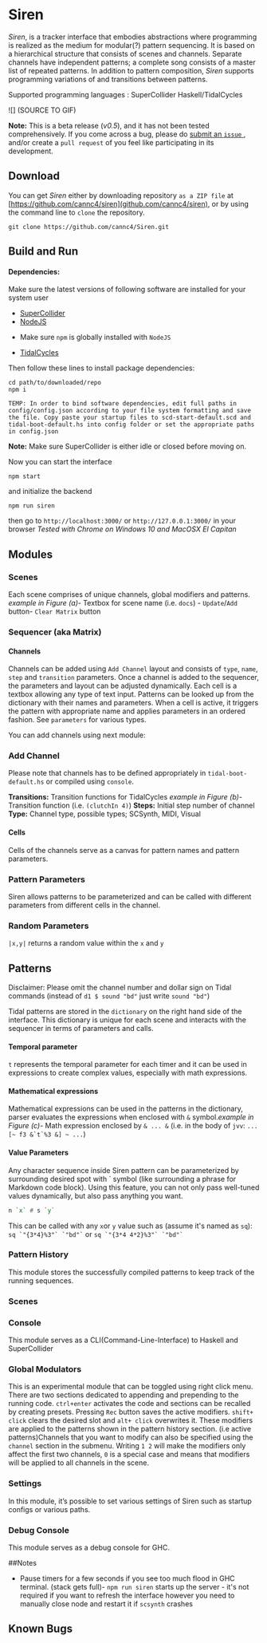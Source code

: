 # Siren
*Siren*, is a tracker interface that embodies abstractions where programming is realized as the medium for modular(?) pattern sequencing. It is based on a hierarchical structure that consists of scenes and channels. Separate channels have independent patterns; a complete song consists of a master list of repeated patterns. In addition to pattern composition, *Siren* supports programming variations of and transitions between patterns. 


Supported programming languages : 
SuperCollider
Haskell/TidalCycles

 ![] (SOURCE TO GIF)

**Note:** This is a beta release (*v0.5*), and it has not been tested comprehensively. If you come across a bug, please do [submit an `issue` ](https://github.com/cannc4/Siren/issues/new), and/or create a `pull request` of you feel like participating in its development.

## Download
You can get *Siren* either by downloading repository `as a ZIP file` at [https://github.com/cannc4/siren](github.com/cannc4/siren), or by using the command line to `clone` the repository.

```shell
git clone https://github.com/cannc4/Siren.git
```

## Build and Run
#### Dependencies:
Make sure the latest versions of following software are installed for your system user
- [SuperCollider](http://supercollider.github.io/download.html)
- [NodeJS](https://nodejs.org/en/download/) 
+ Make sure `npm` is globally installed with `NodeJS`
- [TidalCycles](https://tidalcycles.org/getting_started.html)

Then follow these lines to install package dependencies:
```shell
cd path/to/downloaded/repo
npm i
```





```
TEMP: In order to bind software dependencies, edit full paths in config/config.json according to your file system formatting and save the file. Copy paste your startup files to scd-start-default.scd and tidal-boot-default.hs into config folder or set the appropriate paths in config.json
```



**Note:** Make sure SuperCollider is either idle or closed before moving on.

Now you can start the interface
```shell
npm start
```
and initialize the backend

```shell
npm run siren
```

then go to `http://localhost:3000/` or `http://127.0.0.1:3000/` in your browser
*Tested with Chrome on Windows 10 and MacOSX El Capitan*

## Modules

### Scenes

Each scene comprises of unique channels, global modifiers and patterns.
*example in Figure (a)*- Textbox for scene name (i.e. `docs`) - `Update`/`Add` button- `Clear Matrix` button


### Sequencer (aka Matrix) 
#### Channels
Channels can be added using `Add Channel` layout and consists of `type`, `name`, `step` and `transition` parameters. Once a channel is added to the sequencer, the parameters and layout can be adjusted dynamically.  Each cell is a textbox allowing any type of text input. Patterns can be looked up from the dictionary with their names and parameters. When a cell is active, it triggers the pattern with appropriate name and applies parameters in an ordered fashion.  See `parameters` for various types.

You can add channels using next module:


### Add Channel
Please note that channels has to be defined appropriately in `tidal-boot-default.hs` or compiled using `console`.

**Transitions:** Transition functions for TidalCycles
*example in Figure (b)*- Transition function (i.e. `(clutchIn 4)`)
**Steps:** Initial step number of channel
**Type:** Channel type, possible types; SCSynth, MIDI, Visual

#### Cells
Cells of the channels serve as a canvas for pattern names and pattern parameters.

### Pattern Parameters

Siren allows patterns to be parameterized and can be called with different parameters from different cells in the channel. 

### Random Parameters
`|x,y|` returns a random value within the `x` and `y` 

## Patterns
Disclaimer: Please omit the channel number and dollar sign on Tidal commands (instead of `d1 $ sound "bd"` just write `sound "bd"`)

Tidal patterns are stored in the `dictionary` on the right hand side of the interface. This dictionary is unique for each scene and interacts with the sequencer in terms of parameters and calls.

#### Temporal parameter 
 `t`  represents the temporal parameter for each timer and it can be used in expressions to create complex values, especially with math expressions.

#### Mathematical expressions 
Mathematical expressions can be used in the patterns in the dictionary, parser evaluates the expressions when enclosed with `&` symbol.*example in Figure (c)*- Math expression enclosed by `& ... &` (i.e. in the body of `jvv`: ```... [~ f3 &`t`%3 &] ~ ...```)



#### Value Parameters
Any character sequence inside Siren pattern can be parameterized by surrounding desired spot with \` symbol (like surrounding a phrase for Markdown code block). Using this feature, you can not only pass well-tuned values dynamically, but also pass anything you want.

```haskell
n `x` # s `y` 
```
This can be called with any `x`or  `y` value such as (assume it's named as `sq`):
``` sq `"{3*4}%3"` `"bd"` ``` 
or
``` sq `"{3*4 4*2}%3"` `"bd"` ``` 

### Pattern History
This module stores the successfully compiled patterns to keep track of the running sequences.

### Scenes

### Console
This module serves as a CLI(Command-Line-Interface) to Haskell and SuperCollider 

### Global Modulators

This is an experimental module that can be toggled using right click menu. There are two sections dedicated to appending and prepending to the running code. `ctrl+enter` activates the code and sections can be recalled by creating presets. Pressing `Rec` button saves the active modifiers. `shift+ click` clears the desired slot and `alt+ click` overwrites it. These modifiers are applied to the patterns shown in the pattern history section. (i.e active patterns)Channels that you want to modify can also be specified using the `channel` section in the submenu. Writing `1 2` will make the modifiers only affect the first two channels, `0` is a special case and means that modifiers will be applied to all channels in the scene.

### Settings
In this module, it’s possible to set various settings of Siren such as startup configs or various paths.

### Debug Console
This module serves as a debug console for GHC. 






##Notes
- Pause timers for a few seconds if you see too much flood in GHC terminal. (stack gets full)- `npm run siren` starts up the server - it's not required if you want to refresh the interface however you need to manually close node and restart it if `scsynth` crashes

## Known Bugs



